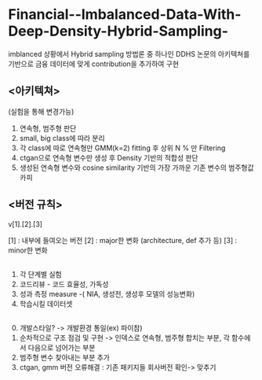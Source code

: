 # Financial--Imbalanced-Data-With-Deep-Density-Hybrid-Sampling-

imblanced 상황에서 Hybrid sampling 방법론 중 하나인 
DDHS 논문의 아키텍쳐를 기반으로 금융 데이터에 맞게 contribution을 추가하여 구현 

## <아키텍쳐>
(실험을 통해 변경가능)

1) 연속형, 범주형 판단
2) small, big class에 따라 분리
3) 각 class에 따로 연속형만 GMM(k=2) fitting 후 상위 N % 만 Filtering
4) ctgan으로 연속형 변수만 생성 후 Density 기반의 적합성 판단
5) 생성된 연속형 변수와 cosine similarity 기반의 가장 가까운 기존 변수의 범주형값 카피

## <버전 규칙>

v[1].[2].[3]

[1] : 내부에 들여오는 버전
[2] : major한 변화 (architecture, def 추가 등)
[3] : minor한 변화 

##  <needs list>

1. 각 단계별 실험
2. 코드리뷰 - 코드 효율성, 가독성
3. 성과 측정 measure -( NIA, 생성전, 생성후 모델의 성능변화)
4. 학습시킬 데이터셋 

##  <to do list>

0. 개발스타일? -> 개발환경 통일(ex) 파이참) 
1. 순차적으로 구조 점검 및 구현 -> 인덱스로 연속형, 범주형 합치는 부분, 각 함수에서 다음으로 넘어가는 부분  
2. 범주형 변수 찾아내는 부분 추가 
3. ctgan, gmm 버전 오류해결 : 기존 패키지들 회사버전 확인-> 맞추기
